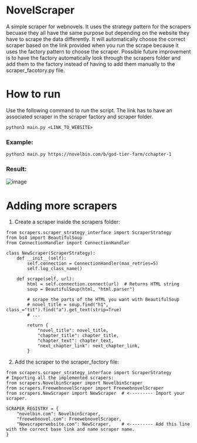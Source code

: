 # NovelScraper
A simple scraper for webnovels. It uses the strategy pattern for the scrapers becuase they all have the same purpose but depending on the website they have to scrape the data differently. It will automatically choose the correct scraper based on the link provided when you run the scrape because it uses the factory pattern to choose the scraper. Possible future improvement is to have the factory automatically look through the scrapers folder and add them to the factory instead of having to add them manually to the scraper_facotory.py file.
# How to run
Use the following command to run the script. The link has to have an associated scraper in the scraper factory and scraper folder.
```
python3 main.py <LINK_TO_WEBSITE>
```
### Example:
```
python3 main.py https://novelbin.com/b/god-tier-farm/cchapter-1
```
### Result:  
![image](https://github.com/user-attachments/assets/c3c2aa03-a63f-46b2-8a51-3b7fb278fb95)


# Adding more scrapers
1) Create a scraper inside the scrapers folder:
```
from scrapers.scraper_strategy_interface import ScraperStrategy
from bs4 import BeautifulSoup
from ConnectionHandler import ConnectionHandler

class NewScraper(ScraperStrategy):
    def __init__(self):
        self.connection = ConnectionHandler(max_retries=5)
        self.log_class_name()

    def scrape(self, url):
        html = self.connection.connect(url)  # Returns HTML string
        soup = BeautifulSoup(html, "html.parser")

        # scrape the parts of the HTML you want with BeautifulSoup
        # novel_title = soup.find("h1", class_="tit").find("a").get_text(strip=True)
        # ...

        return {
            "novel_title": novel_title,
            "chapter_title": chapter_title,
            "chapter_text": chapter_text,
            "next_chapter_link": next_chapter_link,
        }
```
2) Add the scraper to the scraper_factory file:
```
from scrapers.scraper_strategy_interface import ScraperStrategy
# Importing all the implemented scrapers:
from scrapers.NovelbinScraper import NovelbinScraper
from scrapers.FreewebnovelScraper import FreewebnovelScraper
from scrapers.NewScraper import NewScraper  # <--------- Import your scraper.

SCRAPER_REGISTRY = {
    "novelbin.com": NovelbinScraper,
    "freewebnovel.com": FreewebnovelScraper,
    "Newscraperwebsite.com": NewScraper,    # <--------- Add this line with the correct base link and name scraper name.
}
```
